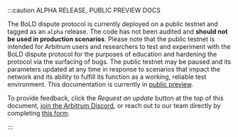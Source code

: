 :::caution ALPHA RELEASE, PUBLIC PREVIEW DOCS

The BoLD dispute protocol is currently deployed on a public testnet and tagged as an `alpha` release. The code has not been audited and **should not be used in production scenarios**.
Please note that the public testnet is intended for Arbitrum users and researchers to test and experiment with the BoLD dispute protocol for the purposes of education and hardening the protocol via the surfacing of bugs. The public testnet may be paused and its parameters updated at any time in response to scenarios that impact the network and its ability to fulfill its function as a working, reliable test environment. This documentation is currently in [public preview](../public-preview-expectations.md).

To provide feedback, click the _Request an update_ button at the top of this document, [join the Arbitrum Discord](https://discord.gg/arbitrum), or reach out to our team directly by completing [this form](http://bit.ly/3yy6EUK).

:::
